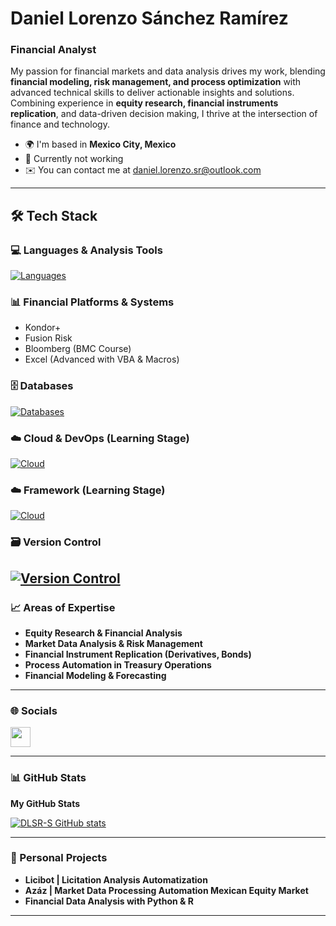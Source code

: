 # Daniel Lorenzo Sánchez Ramírez
### Financial Analyst
My passion for financial markets and data analysis drives my work, blending **financial modeling, risk management, and process optimization** with advanced technical skills to deliver actionable insights and solutions. Combining experience in **equity research, financial instruments replication**, and data-driven decision making, I thrive at the intersection of finance and technology.
* 🌍 I'm based in **Mexico City, Mexico**
* 💼 Currently not working
* ✉️ You can contact me at [daniel.lorenzo.sr@outlook.com](mailto:daniel.lorenzo.sr@outlook.com)

---
## 🛠️ Tech Stack

### 💻 Languages & Analysis Tools
[![Languages](https://skillicons.dev/icons?i=py,r,sql,vb)](https://skillicons.dev)

### 📊 Financial Platforms & Systems
- Kondor+
- Fusion Risk
- Bloomberg (BMC Course)
- Excel (Advanced with VBA & Macros)

### 🗄️ Databases
[![Databases](https://skillicons.dev/icons?i=mysql,sqlite)](https://skillicons.dev)

### ☁️ Cloud & DevOps (Learning Stage)
[![Cloud](https://skillicons.dev/icons?i=linux,aws)](https://skillicons.dev)

### ☁️ Framework (Learning Stage)
[![Cloud](https://skillicons.dev/icons?i=django)](https://skillicons.dev)

### 🗃️ Version Control
[![Version Control](https://skillicons.dev/icons?i=git,github)](https://skillicons.dev)
---
### 📈 Areas of Expertise
- **Equity Research & Financial Analysis**
- **Market Data Analysis & Risk Management**
- **Financial Instrument Replication (Derivatives, Bonds)**
- **Process Automation in Treasury Operations**
- **Financial Modeling & Forecasting**

---
### 🌐 Socials
<p align="left"><a href="https://www.linkedin.com/in/daniel-lorenzo-sanchez" target="_blank" rel="noreferrer"> 
<picture> 
<source media="(prefers-color-scheme: dark)" srcset="https://raw.githubusercontent.com/danielcranney/readme-generator/main/public/icons/socials/linkedin-dark.svg" /> 
<source media="(prefers-color-scheme: light)" srcset="https://raw.githubusercontent.com/danielcranney/readme-generator/main/public/icons/socials/linkedin.svg" /> 
<img src="https://raw.githubusercontent.com/danielcranney/readme-generator/main/public/icons/socials/linkedin.svg" width="32" height="32" /> 
</picture> 
</a></p>

---
### 📊 GitHub Stats
<b>My GitHub Stats</b>

<a href="http://www.github.com/DLSR-S"><img src="https://github-readme-stats.vercel.app/api?username=DLSR-S&show_icons=true&hide=&count_private=true&title_color=0891b2&text_color=ffffff&icon_color=0891b2&bg_color=1c1917&hide_border=true&show_icons=true" alt="DLSR-S GitHub stats" /></a>

---
### 💼 Personal Projects
- **Licibot | Licitation Analysis Automatization**
- **Azáz | Market Data Processing Automation Mexican Equity Market**
- **Financial Data Analysis with Python & R**

---
